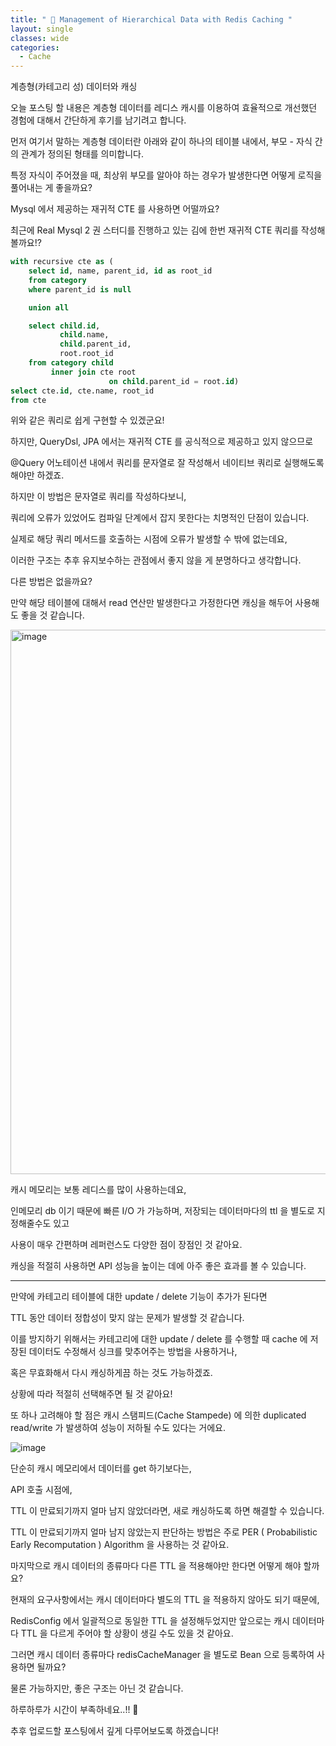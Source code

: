 ```yaml
---
title: " 🌲 Management of Hierarchical Data with Redis Caching "
layout: single
classes: wide
categories:
  - Cache
---
```


계층형(카테고리 성) 데이터와 캐싱


오늘 포스팅 할 내용은 계층형 데이터를 레디스 캐시를 이용하여 효율적으로 개선했던 경험에 대해서 간단하게 후기를 남기려고 합니다.

먼저 여기서 말하는 계층형 데이터란 아래와 같이 하나의 테이블 내에서, 부모 - 자식 간의 관계가 정의된 형태를 의미합니다.

특정 자식이 주어졌을 때, 최상위 부모를 알아야 하는 경우가 발생한다면 어떻게 로직을 풀어내는 게 좋을까요?

Mysql 에서 제공하는 재귀적 CTE 를 사용하면 어떨까요?

최근에 Real Mysql 2 권 스터디를 진행하고 있는 김에 한번 재귀적 CTE 쿼리를 작성해볼까요!?

```sql
with recursive cte as (
    select id, name, parent_id, id as root_id
    from category
    where parent_id is null

    union all

    select child.id,
           child.name,
           child.parent_id,
           root.root_id
    from category child
         inner join cte root
                      on child.parent_id = root.id)
select cte.id, cte.name, root_id
from cte
```

위와 같은 쿼리로 쉽게 구현할 수 있겠군요!

하지만, QueryDsl, JPA 에서는 재귀적 CTE 를 공식적으로 제공하고 있지 않으므로

@Query 어노테이션 내에서 쿼리를 문자열로 잘 작성해서 네이티브 쿼리로 실행해도록 해야만 하겠죠.

하지만 이 방법은 문자열로 쿼리를 작성하다보니,

쿼리에 오류가 있었어도 컴파일 단계에서 잡지 못한다는 치명적인 단점이 있습니다.

실제로 해당 쿼리 메서드를 호출하는 시점에 오류가 발생할 수 밖에 없는데요,

이러한 구조는 추후 유지보수하는 관점에서 좋지 않을 게 분명하다고 생각합니다.

다른 방법은 없을까요?

만약 해당 테이블에 대해서 read 연산만 발생한다고 가정한다면 캐싱을 해두어 사용해도 좋을 것 같습니다.

<img width="871" alt="image" src="https://github.com/versatile0010/versatile0010.github.io/assets/96612168/9663a822-695f-4d14-9a6d-5392b120c4db">

캐시 메모리는 보통 레디스를 많이 사용하는데요,

인메모리 db 이기 때문에 빠른 I/O 가 가능하며, 저장되는 데이터마다의 ttl 을 별도로 지정해줄수도 있고

사용이 매우 간편하며 레퍼런스도 다양한 점이 장점인 것 같아요.

캐싱을 적절히 사용하면 API 성능을 높이는 데에 아주 좋은 효과를 볼 수 있습니다.

---

만약에 카테고리 테이블에 대한 update / delete 기능이 추가가 된다면

TTL 동안 데이터 정합성이 맞지 않는 문제가 발생할 것 같습니다.

이를 방지하기 위해서는 카테고리에 대한 update / delete 를 수행할 때 cache 에 저장된 데이터도 수정해서 싱크를 맞추어주는 방법을 사용하거나,

혹은 무효화해서 다시 캐싱하게끔 하는 것도 가능하겠죠.

상황에 따라 적절히 선택해주면 될 것 같아요!

또 하나 고려해야 할 점은 캐시 스탬피드(Cache Stampede) 에 의한 duplicated read/write 가 발생하여 성능이 저하될 수도 있다는 거에요.

![image](https://github.com/versatile0010/versatile0010.github.io/assets/96612168/99a66649-5d96-4235-80cc-33f6385deddc)

단순히 캐시 메모리에서 데이터를 get 하기보다는, 

API 호출 시점에, 

TTL 이 만료되기까지 얼마 남지 않았더라면, 새로 캐싱하도록 하면 해결할 수 있습니다. 

TTL 이 만료되기까지 얼마 남지 않았는지 판단하는 방법은 주로 PER ( Probabilistic Early Recomputation ) Algorithm 을 사용하는 것 같아요.

마지막으로 캐시 데이터의 종류마다 다른 TTL 을 적용해야만 한다면 어떻게 해야 할까요?

현재의 요구사항에서는 캐시 데이터마다 별도의 TTL 을 적용하지 않아도 되기 때문에,

RedisConfig 에서 일괄적으로 동일한 TTL 을 설정해두었지만 앞으로는 캐시 데이터마다 TTL 을 다르게 주어야 할 상황이 생길 수도 있을 것 같아요.

그러면 캐시 데이터 종류마다 redisCacheManager 을 별도로 Bean 으로 등록하여 사용하면 될까요?

물론 가능하지만, 좋은 구조는 아닌 것 같습니다.

하루하루가 시간이 부족하네요..!! 🥲

추후 업로드할 포스팅에서 깊게 다루어보도록 하겠습니다!